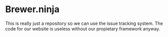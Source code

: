 Brewer.ninja
==========
This is really just a repository so we can use the issue tracking system. The code for our website is useless without our propietary framework anyway.
